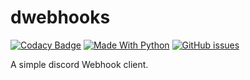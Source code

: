 # dwebhooks
[![Codacy Badge](https://api.codacy.com/project/badge/Grade/cd880a6677834982bea9441ab22b01c9)](https://www.codacy.com/app/cyvax/dwebhooks?utm_source=github.com&amp;utm_medium=referral&amp;utm_content=cyvax/dwebhooks&amp;utm_campaign=Badge_Grade)
[![Made With Python](https://img.shields.io/badge/Made%20with-Python-1f425f.svg?style=flat-square)](https://www.python.org/)
[![GitHub issues](https://img.shields.io/github/issues/cyvax/dwebhooks?style=flat-square)](https://github.com/cyvax/dwebhooks/issues)



A simple discord Webhook client.
